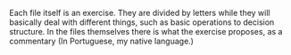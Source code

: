 Each file itself is an exercise. They are divided by letters while they will basically deal with different things, such as basic operations to decision structure. In the files themselves there is what the exercise proposes, as a commentary (In Portuguese, my native language.)
